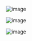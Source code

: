 ![image](https://user-images.githubusercontent.com/44902732/227696740-96b28a6b-3e41-4917-be66-4a5a7030b747.png)



![image](https://user-images.githubusercontent.com/44902732/227696754-9c417d6f-b7a2-4f04-83c8-c4a3448f4b82.png)



![image](https://user-images.githubusercontent.com/44902732/227696774-d317ab56-fcd3-4655-9d71-7dd3e33e04ba.png)
